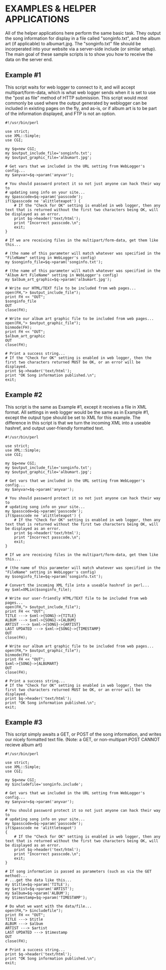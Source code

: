 # EXAMPLES & HELPER APPLICATIONS

All of the helper applications here perform the same basic task.  They output
the song information for display in a file called "songinfo.txt", and the
album art (if applicable) to albumart.jpg.  The "songinfo.txt" file should
be incorperated into your website via a server-side include (or similar setup).
The main goal of these sample scripts is to show you how to receive the data
on the server end.

## Example #1

This script waits for web logger to connect to it, and will accept
multipart/form-data, which is what web logger sends when it is set to use the
"post as file" method of HTTP submission.  This script would most commonly be
used where the output generated by weblogger can be included in existing pages
on the fly, and as-is, or if album art is to be part of the information
displayed, and FTP is not an option.

	#!/usr/bin/perl
	
	use strict;
	use XML::Simple;
	use CGI;
	
	my $q=new CGI;
	my $output_include_file='songinfo.txt';
	my $output_graphic_file='albumart.jpg';
	
	# Get vars that we included in the URL setting from WebLogger's config...
	my $anyvar=$q->param('anyvar');
	
	# You should password protect it so not just anyone can hack their way to
	# updating song info on your site...
	my $passcode=$q->param('passcode');
	if($passcode ne 'alittleteapot') {
		# If the "Check for OK" setting is enabled in web logger, then any text that is returned without the first two characters being OK, will be displayed as an error.
		print $q->header('text/html');
		print "Incorrect passcode.\n";
		exit;
	}
	
	# If we are receiving files in the multipart/form-data, get them like this...
	
	# (the name of this parameter will match whatever was specified in the "FileName" setting in WebLogger's config)
	my $songinfo_file=$q->param('songinfo.txt');
	
	# (the name of this parameter will match whatever was specified in the "Album Art FileName" setting in WebLogger's config)
	my $album_art_graphic=$q->param('albumart.jpg');
	
	# Write our HTML/TEXT file to be included from web pages...
	open(FH,"> $output_include_file");
	print FH << "OUT";
	$songinfo_file
	OUT
	close(FH);
	
	# Write our album art graphic file to be included from web pages...
	open(FH,"> $output_graphic_file");
	binmode(FH);
	print FH << "OUT";
	$album_art_graphic
	OUT
	close(FH);
	
	# Print a success string...
	# If the "Check for OK" setting is enabled in web logger, then the first two characters returned MUST be OK, or an error will be displayed.
	print $q->header('text/html');
	print "OK Song information published.\n";
	exit;


## Example #2

This script is the same as Example #1, except it receives a file in XML
format.  All settings in web logger would be the same as in Example #1, except
the output type should be set to XML for this example.  The difference in this
script is that we turn the incoming XML into a useable hashref, and output
user-friendly formatted text.

	#!/usr/bin/perl
	
	use strict;
	use XML::Simple;
	use CGI;
	
	my $q=new CGI;
	my $output_include_file='songinfo.txt';
	my $output_graphic_file='albumart.jpg';
	
	# Get vars that we included in the URL setting from WebLogger's config...
	my $anyvar=$q->param('anyvar');
	
	# You should password protect it so not just anyone can hack their way to
	# updating song info on your site...
	my $passcode=$q->param('passcode');
	if($passcode ne 'alittleteapot') {
		# If the "Check for OK" setting is enabled in web logger, then any text that is returned without the first two characters being OK, will be displayed as an error.
		print $q->header('text/html');
		print "Incorrect passcode.\n";
		exit;
	}
	
	# If we are receiving files in the multipart/form-data, get them like this...
	
	# (the name of this parameter will match whatever was specified in the "FileName" setting in WebLogger's config)
	my $songinfo_file=$q->param('songinfo.txt');
	
	# Convert the incoming XML file into a useable hashref in perl...
	my $xml=XMLin($songinfo_file);
	
	# Write our user-friendly HTML/TEXT file to be included from web pages...
	open(FH,"> $output_include_file");
	print FH << "OUT";
	TITLE ---> $xml->{SONG}->{TITLE}
	ALBUM ---> $xml->{SONG}->{ALBUM}
	ARTIST ---> $xml->{SONG}->{ARTIST}
	LAST UPDATED ---> $xml->{SONG}->{TIMESTAMP}
	OUT
	close(FH);
	
	# Write our album art graphic file to be included from web pages...
	open(FH,"> $output_graphic_file");
	binmode(FH);
	print FH << "OUT";
	$xml->{SONG}->{ALBUMART}
	OUT
	close(FH);
	
	# Print a success string...
	# If the "Check for OK" setting is enabled in web logger, then the first two characters returned MUST be OK, or an error will be displayed.
	print $q->header('text/html');
	print "OK Song information published.\n";
	exit;



## Example #3

This script simply awaits a GET, or POST of the song information, and writes
our nicely formatted text file.  (Note: a GET, or non-multipart POST CANNOT
recieve album art)

	#!/usr/bin/perl
	
	use strict;
	use XML::Simple;
	use CGI;
	
	my $q=new CGI;
	my $includefile='songinfo.include';
	
	# Get vars that we included in the URL setting from WebLogger's config...
	my $anyvar=$q->param('anyvar');
	
	# You should password protect it so not just anyone can hack their way to
	# updating song info on your site...
	my $passcode=$q->param('passcode');
	if($passcode ne 'alittleteapot')
	{
		# If the "Check for OK" setting is enabled in web logger, then any text that is returned without the first two characters being OK, will be displayed as an error.
		print $q->header('text/html');
		print "Incorrect passcode.\n";
		exit;
	}
	
	# If song information is passed as parameters (such as via the GET method)...
	# ...get the data like this...
	my $title=$q->param('TITLE');
	my $artist=$q->param('ARTIST');
	my $album=$q->param('ALBUM');
	my $timestamp=$q->param('TIMESTAMP');
	
	# Do what we want with the data/file...
	open(FH,"> $includefile");
	print FH << "OUT";
	TITLE ---> $title
	ALBUM ---> $album
	ARTIST ---> $artist
	LAST UPDATED ---> $timestamp
	OUT
	close(FH);
	
	# Print a success string...
	print $q->header('text/html');
	print "OK Song information published.\n";
	exit;

